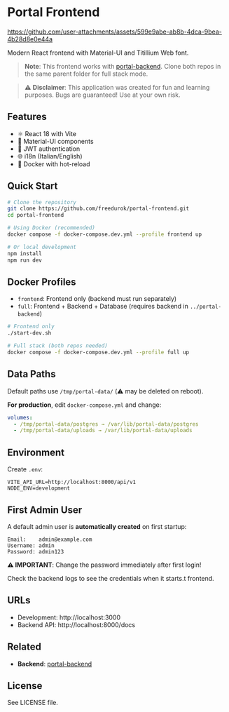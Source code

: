 # Portal Frontend


https://github.com/user-attachments/assets/599e9abe-ab8b-4dca-9bea-4b28d8e0e44a


Modern React frontend with Material-UI and Titillium Web font.

> **Note**: This frontend works with [portal-backend](https://github.com/freedurok/portal-backend). Clone both repos in the same parent folder for full stack mode.

> ⚠️ **Disclaimer**: This application was created for fun and learning purposes. Bugs are guaranteed! Use at your own risk.

## Features

- ⚛️ React 18 with Vite
- 🎨 Material-UI components
- 🔐 JWT authentication
- 🌐 i18n (Italian/English)
- 🐳 Docker with hot-reload

## Quick Start

```bash
# Clone the repository
git clone https://github.com/freedurok/portal-frontend.git
cd portal-frontend

# Using Docker (recommended)
docker compose -f docker-compose.dev.yml --profile frontend up

# Or local development
npm install
npm run dev
```

## Docker Profiles

- `frontend`: Frontend only (backend must run separately)
- `full`: Frontend + Backend + Database (requires backend in `../portal-backend`)

```bash
# Frontend only
./start-dev.sh

# Full stack (both repos needed)
docker compose -f docker-compose.dev.yml --profile full up
```

## Data Paths

Default paths use `/tmp/portal-data/` (⚠️ may be deleted on reboot).

**For production**, edit `docker-compose.yml` and change:
```yaml
volumes:
  - /tmp/portal-data/postgres → /var/lib/portal-data/postgres
  - /tmp/portal-data/uploads → /var/lib/portal-data/uploads
```

## Environment

Create `.env`:
```env
VITE_API_URL=http://localhost:8000/api/v1
NODE_ENV=development
```

## First Admin User

A default admin user is **automatically created** on first startup:

```
Email:    admin@example.com
Username: admin
Password: admin123
```

**⚠️ IMPORTANT**: Change the password immediately after first login!

Check the backend logs to see the credentials when it starts.t frontend.

## URLs

- Development: http://localhost:3000
- Backend API: http://localhost:8000/docs

## Related

- **Backend**: [portal-backend](https://github.com/freedurok/portal-backend)

## License

See LICENSE file.
